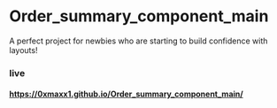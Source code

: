 # Order_summary_component_main
A perfect project for newbies who are starting to build confidence with layouts!
### live 
#### https://0xmaxx1.github.io/Order_summary_component_main/
